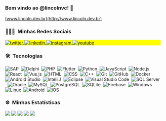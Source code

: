 ### Bem vindo ao @lincolnvc! 👋
[www.lincoln.dev.br](http://www.lincoln.dev.br) 

### 👨🏽‍🦲 &nbsp;Minhas Redes Sociais

<p align="left" style="background:yellow">
<a href="https://twitter.com/lincolnvc" target="_blank">
  <img align="center" src="https://img.shields.io/badge/-lincolnvc-05122A?style=flat&logo=twitter" alt="twitter"/>  
</a>
<a href="https://linkedin.com/in/lincolndecastro" target="_blank">
  <img align="center" src="https://img.shields.io/badge/-lincolndecastro-05122A?style=flat&logo=linkedin" alt="linkedin"/>
</a>
<a href="https://instagram.com/lincolnvc" target="_blank">
 <img align="center" src="https://img.shields.io/badge/-lincolnvc-05122A?style=flat&logo=instagram" alt="instagram"/>
</a>
<a href="https://youtube.com/lincolnvc" target="_blank">
 <img align="center" src="https://img.shields.io/badge/-lincolnvc-05122A?style=flat&logo=youtube" alt="youtube"/>
</a>
</p>

### 🛠 &nbsp;Tecnologias

![SAP](https://img.shields.io/badge/-SAP-05122A?style=flat&logo=sap)&nbsp;
![Delphi](https://img.shields.io/badge/-Delphi-05122A?style=flat&logo=delphi)&nbsp;
![PHP](https://img.shields.io/badge/-PHP-05122A?style=flat&logo=php)&nbsp;
![Flutter](https://img.shields.io/badge/-Flutter-05122A?style=flat&logo=flutter)&nbsp;
![Python](https://img.shields.io/badge/-Python-05122A?style=flat&logo=python)&nbsp;
![JavaScript](https://img.shields.io/badge/-JavaScript-05122A?style=flat&logo=javascript)&nbsp;
![Node.js](https://img.shields.io/badge/-Node.js-05122A?style=flat&logo=node.js)&nbsp;
![React](https://img.shields.io/badge/-React-05122A?style=flat&logo=react)&nbsp;
![Vue.js](https://img.shields.io/badge/-Vue.js-05122A?style=flat&logo=vuedotjs)&nbsp;
![HTML](https://img.shields.io/badge/-HTML-05122A?style=flat&logo=HTML5)&nbsp;
![CSS](https://img.shields.io/badge/-CSS-05122A?style=flat&logo=CSS3&logoColor=1572B6)&nbsp;
![C++](https://img.shields.io/badge/-C++-05122A?style=flat&logo=cplusplus)&nbsp;
![Git](https://img.shields.io/badge/-Git-05122A?style=flat&logo=git)&nbsp;
![GitHub](https://img.shields.io/badge/-GitHub-05122A?style=flat&logo=github)&nbsp;
![Docker](https://img.shields.io/badge/-Docker-05122A?style=flat&logo=docker)&nbsp;
![Android Studio](https://img.shields.io/badge/-Android%20Studio-05122A?style=flat&logo=androidstudio)&nbsp;
![IntelliJ](https://img.shields.io/badge/-IntelliJ-05122A?style=flat&logo=intellijidea)&nbsp;
![Eclipse](https://img.shields.io/badge/-Eclipse-05122A?style=flat&logo=eclipseide)&nbsp;
![Visual Studio Code](https://img.shields.io/badge/-Visual%20Studio%20Code-05122A?style=flat&logo=visual-studio-code&logoColor=007ACC)&nbsp;
![SQL Server](https://img.shields.io/badge/-SQL%20Server-05122A?style=flat&logo=microsoftsqlserver)&nbsp;
![Oracle](https://img.shields.io/badge/-Oracle-05122A?style=flat&logo=oracle)&nbsp;
![MySQL](https://img.shields.io/badge/-MySQL-05122A?style=flat&logo=mysql)&nbsp;
![PostgreSQL](https://img.shields.io/badge/-PostgreSQL-05122A?style=flat&logo=postgresql)&nbsp;
![SQLite](https://img.shields.io/badge/-SQLite-05122A?style=flat&logo=sqlite)&nbsp;
![Firebase](https://img.shields.io/badge/-Firebase-05122A?style=flat&logo=firebase)&nbsp;
![Windows](https://img.shields.io/badge/-Windows-05122A?style=flat&logo=windows)&nbsp;
![Linux](https://img.shields.io/badge/-Linux-05122A?style=flat&logo=linux)&nbsp;
![Android](https://img.shields.io/badge/-Android-05122A?style=flat&logo=android)&nbsp;
![iOS](https://img.shields.io/badge/-iOS-05122A?style=flat&logo=ios)&nbsp;


<!--
🐦 [Twitter](https://twitter.com/lincolnvc)<br>
💼 [Linkedin](https://www.linkedin.com/in/lincolndecastro)<br>
📷 [Instagram](http://instagram.com/lincolnvc)<br>

**lincolnvc/lincolnvc** is a ✨ _special_ ✨ repository because its `README.md` (this file) appears on your GitHub profile.

Here are some ideas to get you started:

- 🔭 I’m currently working on ...
- 🌱 I’m currently learning ...
- 👯 I’m looking to collaborate on ...
- 🤔 I’m looking for help with ...
- 💬 Ask me about ...
- 📫 How to reach me: ...
- 😄 Pronouns: ...
- ⚡ Fun fact: ...

-->
### ⚙️ &nbsp;Minhas Estatísticas

![](https://github-profile-summary-cards.vercel.app/api/cards/profile-details?username=lincolnvc&theme=vue)
![](https://github-profile-summary-cards.vercel.app/api/cards/repos-per-language?username=lincolnvc&theme=vue)
![](https://github-profile-summary-cards.vercel.app/api/cards/most-commit-language?username=lincolnvc&theme=vue)
![](https://github-profile-summary-cards.vercel.app/api/cards/stats?username=lincolnvc&theme=vue)
![](https://github-profile-summary-cards.vercel.app/api/cards/productive-time?username=lincolnvc&theme=vue)

